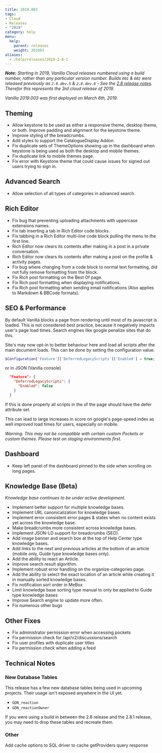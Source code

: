 ```yaml
---
title: 2019.003
tags:
- Cloud
- Releases
- "2019"
category: help
menu:
  help:
    parent: releases
    weight: 201601
aliases:
  - /help/releases/2019-2-8-1
---
```


_**Note:** Starting in 2019, Vanilla Cloud releases numbered using a build number, rather than any particular version number. Builds `001` & `002` were released previously as `2.8.dev.5` & `2.8.dev.6` - See the [2.8 release notes](/help/releases/2019-2-8). Therefor this represents the 3rd cloud release of 2019._

_Vanilla 2019.003 was first deployed on March 6th, 2019._

## Theming

- Allow keystone to be used as either a responsive theme, desktop theme, or both.
Improve padding and alignment for the keystone theme.
- Improve styling of the breadcrumbs.
- Add styles to support the CatalogueDisplay Addon
- Fix duplicate sets of ThemeOptions showing up in the dashboard when keystone is being used as both the desktop and mobile themes.
- Fix duplicate link to mobile themes page.
- Fix error with Keystone theme that could cause issues for signed out users trying to sign in.

## Advanced Search
- Allow selection of all types of categories in advanced search.

## Rich Editor

- Fix bug that preventing uploading attachments with uppercase extensions names.
- Fix tab inserting a tab in Rich Editor code blocks.
- Fix tabbing in a Rich Editor multi-line code block pulling the menu to the first line.
- Rich Editor now clears its contents after making in a post in a private conversation.
- Rich Editor now clears its contents after making a post on the profile & activity pages.
- Fix bug where changing from a code block to normal text formatting, did not fully remove formatting from the block.
- Fix Rich post formatting on the Best Of page.
- Fix Rich post formatting when displaying notifications.
- Fix Rich post formatting when sending email notifications (Also applies to Markdown & BBCode formats).


## SEO & Performance

By default Vanilla blocks a page from rendering until most of its javascript is loaded. This is not considered best practice, because it negatively impacts user's page load times. Search engines like google penalize sites that do this.

Site's may now opt-in to better behaviour here and load all scripts after the main document loads. This can be done by setting the configuration value.

```php
$Configuration['Feature']['DeferredLegacyScripts']['Enabled'] = true;
```

or in JSON (Vanilla console)
```json
  "Feature": {
    "DeferredLegacyScripts": {
      "Enabled": false
    }
  }
```

If this is done properly all scripts in the <head /> of the page should have the defer attribute set.

This can lead to large increases in score on google's page-speed index as well improved load times for users, especially on mobile.

_Warning: This may not be compatible with certain custom Pockets or custom themes. Please test on staging environments first._

## Dashboard

- Keep left panel of the dashboard pinned to the side when scrolling on long pages.

## Knowledge Base (Beta)

_Knowledge base continues to be under active development._

- Implement better support for multiple knowledge bases.
- Implement URL canonicalization for knowledge bases.
- Implement error consistent error pages & states when no content exists yet across the knowledge base.
- Make breadcrumbs more consistent across knowledge bases.
- Implement JSON-LD support for breadcrumbs (SEO).
- Add image banner and search box at the top of Help Center type knowledge bases.
- Add links to the next and previous articles at the bottom of an article (mobile only, Guide type knowledge bases only).
- Add the ability to react an Article.
- Improve search result algorithm.
- Implement robust error handling on the organize-categories page.
- Add the ability to select the exact location of an article while creating it in manually sorted knowledge bases.
- Fix notification sort order in MeBox
- Limit knowledge base sorting type manual to only be applied to Guide type knowledge bases
- Improve Search engine to update more often.
- Fix numerous other bugs

## Other Fixes
- Fix administrator permission error when accessing pockets
- Fix permission check for /api/v2/discussions/search
- Fix user profiles with duplicate user titles
- Fix permission check when adding a feed

## Technical Notes

### New Database Tables

This release has a few new database tables being used in upcoming projects. Their usage isn't exposed anywhere in the UI yet.

- `GDN_reaction`
- `GDN_reactionOwner`

If you were using a build in between the 2.8 release and the 2.8.1 release, you may need to drop these tables and recreate them.

### Other

Add cache options to SQL driver to cache getProviders query response
